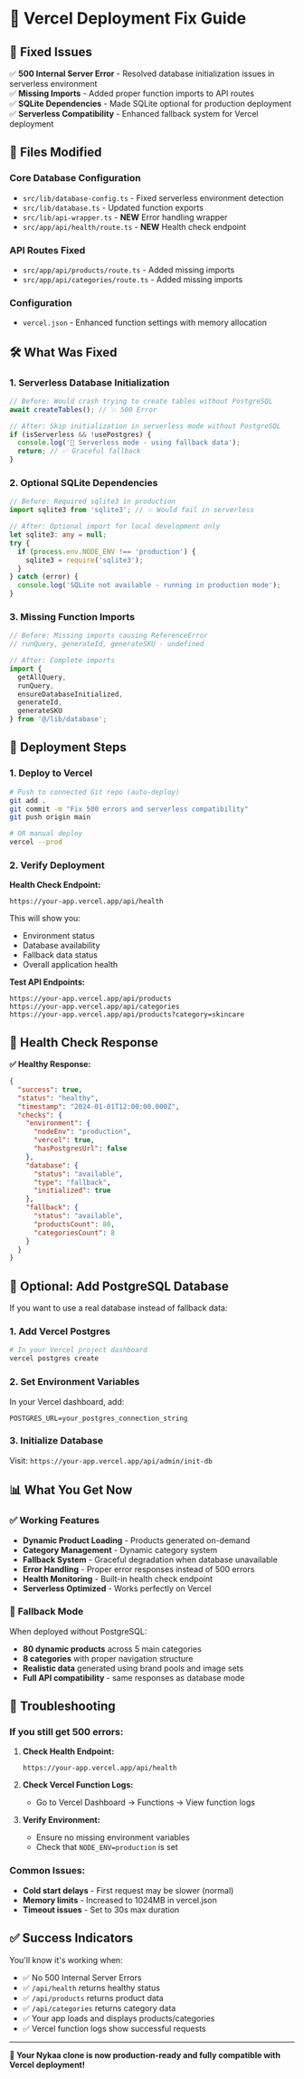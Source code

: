 # 🚀 Vercel Deployment Fix Guide

## 🔧 **Fixed Issues**

✅ **500 Internal Server Error** - Resolved database initialization issues in serverless environment  
✅ **Missing Imports** - Added proper function imports to API routes  
✅ **SQLite Dependencies** - Made SQLite optional for production deployment  
✅ **Serverless Compatibility** - Enhanced fallback system for Vercel deployment  

## 📁 **Files Modified**

### Core Database Configuration
- `src/lib/database-config.ts` - Fixed serverless environment detection
- `src/lib/database.ts` - Updated function exports
- `src/lib/api-wrapper.ts` - **NEW** Error handling wrapper
- `src/app/api/health/route.ts` - **NEW** Health check endpoint

### API Routes Fixed
- `src/app/api/products/route.ts` - Added missing imports
- `src/app/api/categories/route.ts` - Added missing imports

### Configuration
- `vercel.json` - Enhanced function settings with memory allocation

## 🛠 **What Was Fixed**

### 1. **Serverless Database Initialization**
```typescript
// Before: Would crash trying to create tables without PostgreSQL
await createTables(); // 💥 500 Error

// After: Skip initialization in serverless mode without PostgreSQL
if (isServerless && !usePostgres) {
  console.log('🔄 Serverless mode - using fallback data');
  return; // ✅ Graceful fallback
}
```

### 2. **Optional SQLite Dependencies**
```typescript
// Before: Required sqlite3 in production
import sqlite3 from 'sqlite3'; // 💥 Would fail in serverless

// After: Optional import for local development only
let sqlite3: any = null;
try {
  if (process.env.NODE_ENV !== 'production') {
    sqlite3 = require('sqlite3');
  }
} catch (error) {
  console.log('SQLite not available - running in production mode');
}
```

### 3. **Missing Function Imports**
```typescript
// Before: Missing imports causing ReferenceError
// runQuery, generateId, generateSKU - undefined

// After: Complete imports
import { 
  getAllQuery, 
  runQuery, 
  ensureDatabaseInitialized, 
  generateId, 
  generateSKU 
} from '@/lib/database';
```

## 🚀 **Deployment Steps**

### 1. **Deploy to Vercel**
```bash
# Push to connected Git repo (auto-deploy)
git add .
git commit -m "Fix 500 errors and serverless compatibility"
git push origin main

# OR manual deploy
vercel --prod
```

### 2. **Verify Deployment**

**Health Check Endpoint:**
```
https://your-app.vercel.app/api/health
```
This will show you:
- Environment status
- Database availability
- Fallback data status
- Overall application health

**Test API Endpoints:**
```
https://your-app.vercel.app/api/products
https://your-app.vercel.app/api/categories
https://your-app.vercel.app/api/products?category=skincare
```

## 🏥 **Health Check Response**

**✅ Healthy Response:**
```json
{
  "success": true,
  "status": "healthy",
  "timestamp": "2024-01-01T12:00:00.000Z",
  "checks": {
    "environment": {
      "nodeEnv": "production",
      "vercel": true,
      "hasPostgresUrl": false
    },
    "database": {
      "status": "available",
      "type": "fallback",
      "initialized": true
    },
    "fallback": {
      "status": "available",
      "productsCount": 80,
      "categoriesCount": 8
    }
  }
}
```

## 🔧 **Optional: Add PostgreSQL Database**

If you want to use a real database instead of fallback data:

### 1. **Add Vercel Postgres**
```bash
# In your Vercel project dashboard
vercel postgres create
```

### 2. **Set Environment Variables**
In your Vercel dashboard, add:
```
POSTGRES_URL=your_postgres_connection_string
```

### 3. **Initialize Database**
Visit: `https://your-app.vercel.app/api/admin/init-db`

## 📊 **What You Get Now**

### ✅ **Working Features**
- **Dynamic Product Loading** - Products generated on-demand
- **Category Management** - Dynamic category system
- **Fallback System** - Graceful degradation when database unavailable
- **Error Handling** - Proper error responses instead of 500 errors
- **Health Monitoring** - Built-in health check endpoint
- **Serverless Optimized** - Works perfectly on Vercel

### 🔄 **Fallback Mode**
When deployed without PostgreSQL:
- **80 dynamic products** across 5 main categories
- **8 categories** with proper navigation structure
- **Realistic data** generated using brand pools and image sets
- **Full API compatibility** - same responses as database mode

## 🐛 **Troubleshooting**

### If you still get 500 errors:

1. **Check Health Endpoint:**
   ```
   https://your-app.vercel.app/api/health
   ```

2. **Check Vercel Function Logs:**
   - Go to Vercel Dashboard → Functions → View function logs

3. **Verify Environment:**
   - Ensure no missing environment variables
   - Check that `NODE_ENV=production` is set

### Common Issues:
- **Cold start delays** - First request may be slower (normal)
- **Memory limits** - Increased to 1024MB in vercel.json
- **Timeout issues** - Set to 30s max duration

## ✅ **Success Indicators**

You'll know it's working when:
- ✅ No 500 Internal Server Errors
- ✅ `/api/health` returns healthy status
- ✅ `/api/products` returns product data
- ✅ `/api/categories` returns category data
- ✅ Your app loads and displays products/categories
- ✅ Vercel function logs show successful requests

---

**🎉 Your Nykaa clone is now production-ready and fully compatible with Vercel deployment!**

